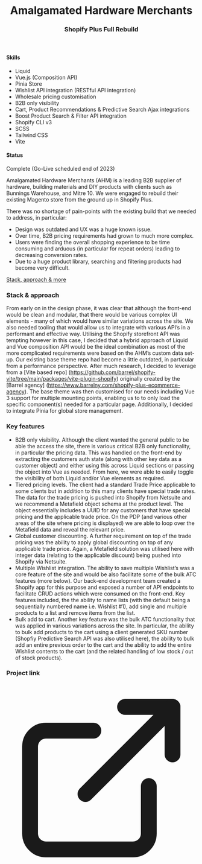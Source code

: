 <header class="project__banner">
<div class="wrapper">
<div class="flex flex-wrap -mx-5 overflow-hidden">
<div class="mt-5 px-5 w-full overflow-hidden lg:w-1/3">
<div class="pt-8">
<h1>

# Amalgamated Hardware Merchants

</h1>
</div>
<div>
<h3>

### Shopify Plus Full Rebuild

</h3>
</div>
</div>
</div>
</div>
</header>

<section class="project__intro">
<div class="wrapper">
<div class="flex flex-wrap -mx-5 overflow-hidden">
<div class="project__skills">

#### Skills

- Liquid
- Vue.js (Composition API)
- Pinia Store
- Wishlist API integration (RESTful API integration)
- Wholesale pricing customisation 
- B2B only visibility
- Cart, Product Recommendations & Predictive Search Ajax integrations
- Boost Product Search & Filter API integration 
- Shopify CLI v3
- SCSS
- Tailwind CSS
- Vite

<div class="mt-6">
<h4>Status</h4>
<div class="flex items-center">
<p>Complete (Go-Live scheduled end of 2023)</p>
</div>
</div>
</div>
<div class="project__description">

Amalgamated Hardware Merchants (AHM) is a leading B2B supplier of hardware, building materials and DIY products with clients such as Bunnings Warehouse, and Mitre 10. We were engaged to rebuild their existing Magento store from the ground up in Shopify Plus.

There was no shortage of pain-points with the existing build that we needed to address, in particular:

- Design was outdated and UX was a huge known issue. 
- Over time, B2B pricing requirements had grown to much more complex.
- Users were finding the overall shopping experience to be time consuming and arduous (in particular for repeat orders) leading to decreasing conversion rates.
- Due to a huge product library, searching and filtering products had become very difficult.

<a href="#long-description">Stack, approach & more</a>
</div>
</div>
</div>
</section>

<section class="project__mobile__grid">
<div class="wrapper">
<div class="grid gap-20 md:grid-cols-3">
<div class="col-span-1 flex justify-center">
<global-image
  src="ahm-pdp-mobile.png"
  alt="AHM - PDP"
></global-image>
</div>
<div class="col-span-1 flex justify-center">
<global-image
  src="ahm-collection-mobile.png"
  alt="AHM - Collection"
></global-image>
</div>
<div class="col-span-1 flex justify-center">
<global-image
  src="ahm-quick-atc-mobile.png"
  alt="AHM - Quick ATC"
></global-image>
</div>
</div>
<div class="col-span-1 flex justify-center">
</div>
</div>
</section>

<section id="long-description" class="project__long__description">
<div class="wrapper">
<div class="flex flex-wrap -mx-5 overflow-hidden">
<div class="project__long__description__title">

### Stack & approach

</div>
<div class="project__long__description__content">

From early on in the design phase, it was clear that although the front-end would be clean and modular, that there would be various complex UI elements - many of which would have similar variations across the site. We also needed tooling that would allow us to integrate with various API’s in a performant and effective way. Utilising the Shopify storefront API was tempting however in this case, I decided that a hybrid approach of Liquid and Vue composition API would be the ideal combination as most of the more complicated requirements were based on the AHM’s custom data set-up. Our existing base theme repo had become a little outdated, in particular from a performance perspective. After much research, I decided to leverage from a [Vite based repo] (https://github.com/barrel/shopify-vite/tree/main/packages/vite-plugin-shopify) originally created by the [Barrel agency] (https://www.barrelny.com/shopify-plus-ecommerce-agency). The base theme was then customised for our needs including Vue 3 support for multiple mounting points, enabling us to to only load the specific component(s) needed for a particular page. Additionally, I decided to integrate Pinia for global store management. 

</div>
</div>

<div class="flex flex-wrap -mx-5 overflow-hidden">
<div class="project__long__description__title">

### Key features

</div>
<div class="project__long__description__content">

- B2B only visibility. Although the client wanted the general public to be able the access the site, there is various critical B2B only functionality, in particular the pricing data. This was handled on the front-end by extracting the customers auth state (along with other key data as a customer object) and either using this across Liquid sections or passing the object into Vue as needed. From here, we were able to easily toggle the visibility of both Liquid and/or Vue elements as required.
- Tiered pricing levels. The client had a standard Trade Price applicable to some clients but in addition to this many clients have special trade rates. The data for the trade pricing is pushed into Shopify from Netsuite and we recommend a Metafield object schema at the product level. The object essentially includes a UUID for any customers that have special pricing and the applicable trade price. On the PDP (and various other areas of the site where pricing is displayed) we are able to loop over the Metafield data and reveal the relevant price.
- Global customer discounting. A further requirement on top of the trade pricing was the ability to apply global discounting on top of any applicable trade price. Again, a Metafield solution was utilised here with integer data (relating to the applicable discount) being pushed into Shopify via Netsuite.
- Multiple Wishlist integration. The ability to save multiple Wishlist’s was a core feature of the site and would be also facilitate some of the bulk ATC features (more below). Our back-end development team created a Shopify app for this purpose and exposed a number of API endpoints to facilitate CRUD actions which were consumed on the front-end. Key features included, the the ability to name lists (with the default being a sequentially numbered name i.e. Wishlist #1), add single and multiple products to a list and remove items from the list. 
- Bulk add to cart. Another key feature was the bulk ATC functionality that was applied in various variations across the site. In particular, the ability to bulk add products to the cart using a client generated SKU number (Shopfiy Predictive Search API was also utilised here), the ability to bulk add an entire previous order to the cart and the ability to add the entire Wishlist contents to the cart (and the related handling of low stock / out of stock products).

</div>
</div>
<div class="flex flex-wrap -mx-5 overflow-hidden">
<div class="project__long__description__title">

### Project link

</div>
<div class="project__long__description__content">
<a href="https://amalgamated-hardware-merchants.myshopify.com/" target="_blank"><svg xmlns="http://www.w3.org/2000/svg" viewBox="0 0 24 24" fill="none" stroke="currentColor" stroke-width="2" stroke-linecap="round" stroke-linejoin="round"><path d="M18 13v6a2 2 0 0 1-2 2H5a2 2 0 0 1-2-2V8a2 2 0 0 1 2-2h6"></path><polyline points="15 3 21 3 21 9"></polyline><line x1="10" y1="14" x2="21" y2="3"></line></svg></a>
</div>
</div>
</div>
</section>

<section class="project__hero__desktop">
<div class="wrapper">
<global-image
  src="ahm-home-desktop.png"
  alt="AHM - home"
></global-image>
</div>
</section>
